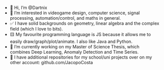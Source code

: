 - 👋 Hi, I’m @Dartnix
- 👀 I’m interested in videogame design, computer science, signal processing, automation/control, and maths in general.
- ✅ I have solid backgrounds on geometry, linear algebra and the complex field (which I love to bits).
- 🟨 My favourite programming language is JS because it allows me to easily draw/graph/plot/animate. I also like Java and Python.
- 🌱 I’m currently working on my Master of Science Thesis, which combines Deep Learning, Anomaly Detection and Time Series.
- 🔄 I have additional repositories for my school/uni projects over on my other account: github.com/JacopoCosta

<!---
Dartnix/Dartnix is a ✨ special ✨ repository because its `README.md` (this file) appears on your GitHub profile.
You can click the Preview link to take a look at your changes.
--->
